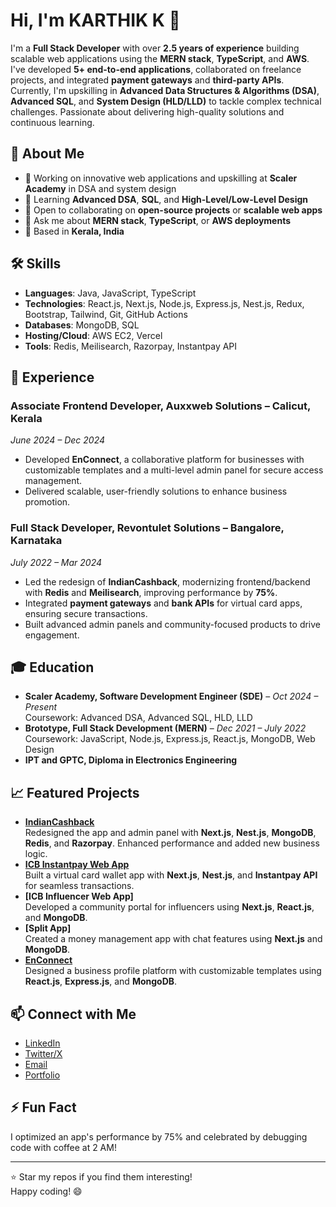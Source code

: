 # Hi, I'm  KARTHIK K  👋

I'm a **Full Stack Developer** with over **2.5 years of experience** building scalable web applications using the **MERN stack**, **TypeScript**, and **AWS**. I've developed **5+ end-to-end applications**, collaborated on freelance projects, and integrated **payment gateways** and **third-party APIs**. Currently, I'm upskilling in **Advanced Data Structures & Algorithms (DSA)**, **Advanced SQL**, and **System Design (HLD/LLD)** to tackle complex technical challenges. Passionate about delivering high-quality solutions and continuous learning.

## 🚀 About Me
- 🔭 Working on innovative web applications and upskilling at **Scaler Academy** in DSA and system design
- 🌱 Learning **Advanced DSA**, **SQL**, and **High-Level/Low-Level Design**
- 👯 Open to collaborating on **open-source projects** or **scalable web apps**
- 💬 Ask me about **MERN stack**, **TypeScript**, or **AWS deployments**
- 📍 Based in **Kerala, India**

## 🛠️ Skills
- **Languages**: Java, JavaScript, TypeScript
- **Technologies**: React.js, Next.js, Node.js, Express.js, Nest.js, Redux, Bootstrap, Tailwind, Git, GitHub Actions
- **Databases**: MongoDB, SQL
- **Hosting/Cloud**: AWS EC2, Vercel
- **Tools**: Redis, Meilisearch, Razorpay, Instantpay API

## 💼 Experience
### Associate Frontend Developer, Auxxweb Solutions – Calicut, Kerala  
*June 2024 – Dec 2024*  
- Developed **EnConnect**, a collaborative platform for businesses with customizable templates and a multi-level admin panel for secure access management.  
- Delivered scalable, user-friendly solutions to enhance business promotion.

### Full Stack Developer, Revontulet Solutions – Bangalore, Karnataka  
*July 2022 – Mar 2024*  
- Led the redesign of **IndianCashback**, modernizing frontend/backend with **Redis** and **Meilisearch**, improving performance by **75%**.  
- Integrated **payment gateways** and **bank APIs** for virtual card apps, ensuring secure transactions.  
- Built advanced admin panels and community-focused products to drive engagement.

## 🎓 Education
- **Scaler Academy, Software Development Engineer (SDE)** – *Oct 2024 – Present*  
  Coursework: Advanced DSA, Advanced SQL, HLD, LLD  
- **Brototype, Full Stack Development (MERN)** – *Dec 2021 – July 2022*  
  Coursework: JavaScript, Node.js, Express.js, React.js, MongoDB, Web Design  
- **IPT and GPTC, Diploma in Electronics Engineering**

## 📈 Featured Projects
- **[IndianCashback](https://www.indiancashback.com)**  
  Redesigned the app and admin panel with **Next.js**, **Nest.js**, **MongoDB**, **Redis**, and **Razorpay**. Enhanced performance and added new business logic.  
- **[ICB Instantpay Web App](https://card.indiancashback.com)**  
  Built a virtual card wallet app with **Next.js**, **Nest.js**, and **Instantpay API** for seamless transactions.  
- **[ICB Influencer Web App]**  
  Developed a community portal for influencers using **Next.js**, **React.js**, and **MongoDB**.  
- **[Split App]**  
  Created a money management app with chat features using **Next.js** and **MongoDB**.  
- **[EnConnect](https://www.enconnect.in)**  
  Designed a business profile platform with customizable templates using **React.js**, **Express.js**, and **MongoDB**.

## 📫 Connect with Me
- [LinkedIn](https://linkedin.com/in/[YourLinkedIn])  
- [Twitter/X](https://x.com/[YourTwitterHandle])  
- [Email](mailto:[YourEmail@example.com])  
- [Portfolio](https://[YourPortfolio.com])

## ⚡ Fun Fact
I optimized an app's performance by 75% and celebrated by debugging code with coffee at 2 AM!

---

⭐️ Star my repos if you find them interesting!  
Happy coding! 😄
